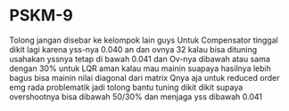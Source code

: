 # PSKM-9
Tolong jangan disebar ke kelompok lain guys
Untuk Compensator tinggal dikit lagi karena yss-nya 0.040 an dan ovnya 32 kalau bisa dituning usahakan yssnya tetap di bawah 0.041 dan Ov-nya dibawah atau sama dengan 30%
untuk LQR aman kalau mau mainin suapaya hasilnya lebih bagus bisa mainin nilai diagonal dari matrix Qnya aja 
untuk reduced order emg rada problematik jadi tolong bantu tuning dikit dikit supaya overshootnya bisa dibawah 50/30% dan menjaga yss dibawah 0.041
